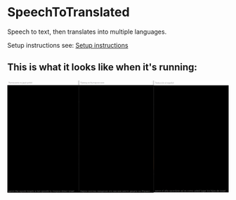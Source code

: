 # SpeechToTranslated

Speech to text, then translates into multiple languages.

Setup instructions see: [Setup instructions](instructions/Setting%20up%20Microsoft%20Speech%20To%20Text.md)

## This is what it looks like when it's running:

![](Instructions/Demo.gif)
